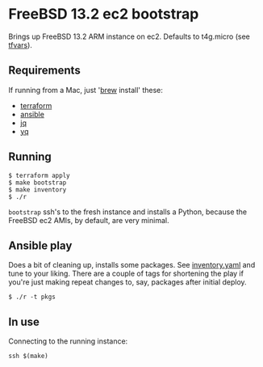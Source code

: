 # FreeBSD 13.2 ec2 bootstrap

Brings up FreeBSD 13.2 ARM instance on ec2. Defaults to t4g.micro (see [tfvars](terraform.tfvars)).

## Requirements

If running from a Mac, just '[brew](https://brew.sh) install' these:

* [terraform](https://developer.hashicorp.com/terraform/cli)
* [ansible](https://docs.ansible.com/ansible/latest/index.html)
* [jq](https://jqlang.github.io/jq/)
* [yq](https://mikefarah.gitbook.io/yq/)

## Running

```
$ terraform apply
$ make bootstrap
$ make inventory
$ ./r
```

`bootstrap` ssh's to the fresh instance and installs a Python, because the FreeBSD ec2 AMIs, by default, are very minimal.

## Ansible play

Does a bit of cleaning up, installs some packages. See [inventory.yaml](inventory.yaml) and tune to your liking. There are a couple of tags for shortening the play if you're just making repeat changes to, say, packages after initial deploy.

```
$ ./r -t pkgs
```

## In use

Connecting to the running instance:

`ssh $(make)`
